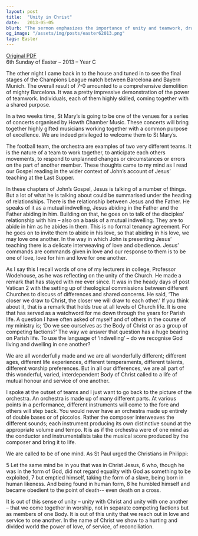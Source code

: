 ```yaml
---
layout: post
title:  "Unity in Christ"
date:   2013-05-05
blurb: "The sermon emphasizes the importance of unity and teamwork, drawing parallels between a football team and an orchestra. The message is about the relationship between Jesus and his disciples, and how this relationship should be mirrored in our interactions with each other. The sermon also highlights the importance of love, obedience, and mutual indwelling in our relationships."
og_image: "/assets/img/posts/easter62013.png"
tags: Easter
---
```

[Original PDF](/assets/pdf/easter62013.pdf)    
6th Sunday of Easter – 2013 – Year C

The other night I came back in to the house and tuned in to see the final stages of the Champions League match between Barcelona and Bayern Munich. The overall result of 7-0 amounted to a comprehensive demolition of mighty Barcelona. It was a pretty impressive demonstration of the power of teamwork. Individuals, each of them highly skilled, coming together with a shared purpose.

In a two weeks time, St Mary’s is going to be one of the venues for a series of concerts organised by Howth Chamber Music. These concerts will bring together highly gifted musicians working together with a common purpose of excellence. We are indeed privileged to welcome them to St Mary’s.

The football team, the orchestra are examples of two very different teams. It is the nature of a team to work together, to anticipate each others movements, to respond to unplanned changes or circumstances or errors on the part of another member. These thoughts came to my mind as I read our Gospel reading in the wider context of John’s account of Jesus’ teaching at the Last Supper.

In these chapters of John’s Gospel, Jesus is talking of a number of things. But a lot of what he is talking about could be summarised under the heading of relationships. There is the relationship between Jesus and the Father. He speaks of it as a mutual indwelling, Jesus abiding in the Father and the Father abiding in him. Building on that, he goes on to talk of the disciples’ relationship with him – also on a basis of a mutual indwelling. They are to abide in him as he abides in them. This is no formal tenancy agreement. For he goes on to invite them to abide in his love, so that abiding in his love, we may love one another. In the way in which John is presenting Jesus’ teaching there is a delicate interweaving of love and obedience. Jesus’ commands are commands given in love and our response to them is to be one of love, love for him and love for one another.

As I say this I recall words of one of my lecturers in college, Professor Wodehouse, as he was reflecting on the unity of the Church. He made a remark that has stayed with me ever since. It was in the heady days of post Vatican 2 with the setting up of theological commissions between different Churches to discuss of differences and shared concerns. He said, ‘The closer we draw to Christ, the closer we will draw to each other.’ If you think about it, that is a remark that holds true at all levels of Church life. It is one that has served as a watchword for me down through the years for Parish life. A question I have often asked of myself and of others in the course of my ministry is; ‘Do we see ourselves as the Body of Christ or as a group of competing factions?’ The way we answer that question has a huge bearing on Parish life. To use the language of ‘indwelling’ – do we recognise God living and dwelling in one another?

We are all wonderfully made and we are all wonderfully different; different ages, different life experiences, different temperaments, different talents, different worship preferences. But in all our differences, we are all part of this wonderful, varied, interdependent Body of Christ called to a life of mutual honour and service of one another.

I spoke at the outset of teams and I just want to go back to the picture of the orchestra. An orchestra is made up of many different parts. At various points in a performance, different instruments will come to the fore and others will step back. You would never have an orchestra made up entirely of double bases or of piccolos. Rather the composer interweaves the different sounds; each instrument producing its own distinctive sound at the appropriate volume and tempo. It is as if the orchestra were of one mind as the conductor and instrumentalists take the musical score produced by the composer and bring it to life.

We are called to be of one mind. As St Paul urged the Christians in Philippi:

5 Let the same mind be in you that was in Christ Jesus,
6 who, though he was in the form of God,
did not regard equality with God
as something to be exploited,
7 but emptied himself,
taking the form of a slave,
being born in human likeness.
And being found in human form,
8 he humbled himself
and became obedient to the point of death--
even death on a cross.

It is out of this sense of unity – unity with Christ and unity with one another – that we come together in worship, not in separate competing factions but as members of one Body. It is out of this unity that we reach out in love and service to one another. In the name of Christ we show to a hurting and divided world the power of love, of service, of reconciliation.
